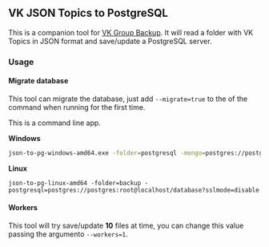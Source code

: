 ##  VK JSON Topics to PostgreSQL

This is a companion tool for [VK Group Backup](https://github.com/crossworth/vk-group-backup).
It will read a folder with VK Topics in JSON format and save/update a PostgreSQL server.


### Usage

#### Migrate database
This tool can migrate the database, just add `--migrate=true` to the of the command when running for the first time.


This is a command line app.

**Windows**
```bash
json-to-pg-windows-amd64.exe -folder=postgresql -mongo=postgres://postgres:root@localhost/database?sslmode=disable
```

**Linux**
```shell script
json-to-pg-linux-amd64 -folder=backup -postgresql=postgres://postgres:root@localhost/database?sslmode=disable
```

#### Workers
This tool will try save/update **10** files at time, you can change this value passing the argumento `--workers=1`.
